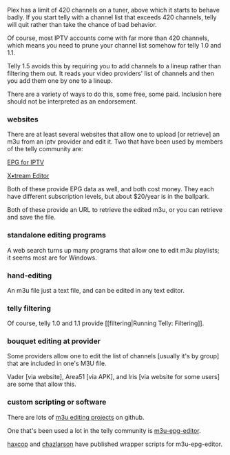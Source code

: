 Plex has a limit of 420 channels on a tuner, above which it starts to behave badly.  If you start telly with a channel list that exceeds 420 channels, telly will quit rather than take the chance of bad behavior.

Of course, most IPTV accounts come with far more than 420 channels, which means you need to prune your channel list somehow for telly 1.0 and 1.1.

Telly 1.5 avoids this by requiring you to add channels to a lineup rather than filtering them out.  It reads your video providers' list of channels and then you add them one by one to a lineup.

There are a variety of ways to do this, some free, some paid.  Inclusion here should not be interpreted as an endorsement.

### websites

There are at least several websites that allow one to upload [or retrieve] an m3u from an iptv provider and edit it.  Two that have been used by members of the telly community are:

[EPG for IPTV](http://iptv-epg.com)

[X•tream Editor](http://xtream-editor.com)

Both of these provide EPG data as well, and both cost money.  They each have different subscription levels, but about $20/year is in the ballpark.

Both of these provide an URL to retrieve the edited m3u, or you can retrieve and save the file.

### standalone editing programs

A web search turns up many programs that allow one to edit m3u playlists; it seems most are for Windows.

### hand-editing

An m3u file just a text file, and can be edited in any text editor.

### telly filtering

Of course, telly 1.0 and 1.1 provide [[filtering|Running Telly: Filtering]].

### bouquet editing at provider

Some providers allow one to edit the list of channels [usually it's by group] that are included in one's M3U file.

Vader [via website], Area51 [via APK], and Iris [via website for some users] are some that allow this.

### custom scripting or software

There are lots of [m3u editing projects](https://github.com/search?utf8=✓&q=m3u+editor&ref=simplesearch) on github.

One that's been used a lot in the telly community is [m3u-epg-editor](https://github.com/jjssoftware/m3u-epg-editor).

[haxcop](https://github.com/haxcop/AutomatedHMS) and [chazlarson](https://github.com/chazlarson/autotelly) have published wrapper scripts for m3u-epg-editor.
